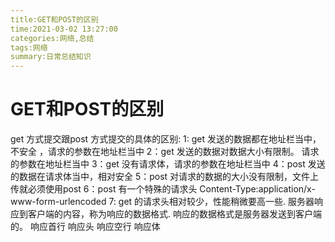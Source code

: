```yaml
---
title:GET和POST的区别
time:2021-03-02 13:27:00
categories:网络,总结
tags:网络
summary:日常总结知识
---
```


# GET和POST的区别

get 方式提交跟post 方式提交的具体的区别:
    1: get 发送的数据都在地址栏当中，不安全 ，请求的参数在地址栏当中
    2：get 发送的数据对数据大小有限制。 请求的参数在地址栏当中
    3：get 没有请求体，请求的参数在地址栏当中
    4：post 发送的数据在请求体当中，相对安全
    5：post 对请求的数据的大小没有限制，文件上传就必须使用post
    6：post 有一个特殊的请求头 Content-Type:application/x-www-form-urlencoded
    7: get 的请求头相对较少，性能稍微要高一些.
服务器响应到客户端的内容，称为响应的数据格式.
    响应的数据格式是服务器发送到客户端的。
    响应首行
    响应头
    响应空行
    响应体